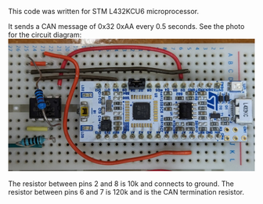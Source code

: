 This code was written for STM L432KCU6 microprocessor.

It sends a CAN message of 0x32 0xAA every 0.5 seconds.
See the photo for the circuit diagram:
![alt text](https://github.com/suspicious-salmon/CanWriter/blob/main/assets/circuit_diagram.jpg?raw=true)

The resistor between pins 2 and 8 is 10k and connects to ground.
The resistor between pins 6 and 7 is 120k and is the CAN termination resistor.
